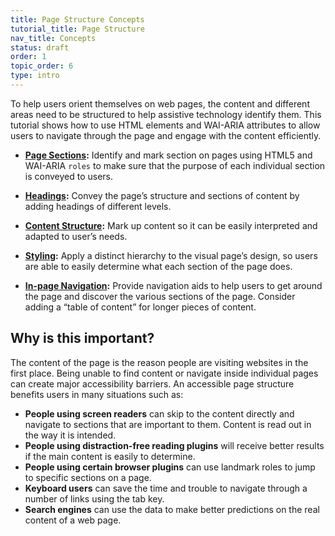 ```yaml
---
title: Page Structure Concepts
tutorial_title: Page Structure
nav_title: Concepts
status: draft
order: 1
topic_order: 6
type: intro
---
```


To help users orient themselves on web pages, the content and different areas need to be structured to help assistive technology identify them. This tutorial shows how to use HTML elements and WAI-ARIA attributes to allow users to navigate through the page and engage with the content efficiently.

* **[Page Sections](sections.html):** Identify and mark section on pages using HTML5 and WAI-ARIA `roles` to make sure that the purpose of each individual section is conveyed to users.

* **[Headings](headings.html):** Convey the page’s structure and sections of content by adding headings of different levels.

* **[Content Structure](content.html):** Mark up content so it can be easily interpreted and adapted to user’s needs.

* **[Styling](styling.html):** Apply a distinct hierarchy to the visual page’s design, so users are able to easily determine what each section of the page does.

* **[In-page Navigation](in-page-navigation.html):** Provide navigation aids to help users to get around the page and discover the various sections of the page. Consider adding a “table of content” for longer pieces of content.

## Why is this important?

The content of the page is the reason people are visiting websites in the first place. Being unable to find content or navigate inside individual pages can create major accessibility barriers. An accessible page structure benefits users in many situations such as:

* **People using screen readers** can skip to the content directly and navigate to sections that are important to them. Content is read out in the way it is intended.
* **People using distraction-free reading plugins** will receive better results if the main content is easily to determine.
* **People using certain browser plugins** can use landmark roles to jump to specific sections on a page.
* **Keyboard users** can save the time and trouble to navigate through a number of links using the tab key.
* **Search engines** can use the data to make better predictions on the real content of a web page.
